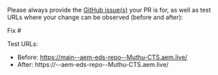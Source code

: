Please always provide the [GitHub issue(s)](../issues) your PR is for, as well as test URLs where your change can be observed (before and after):

Fix #<gh-issue-id>

Test URLs:
- Before: https://main--aem-eds-repo--Muthu-CTS.aem.live/
- After: https://<branch>--aem-eds-repo--Muthu-CTS.aem.live/
